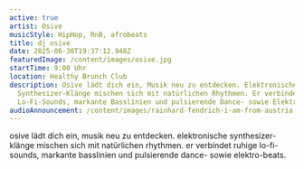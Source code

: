 ```yaml
---
active: true
artist: Osive
musicStyle: HipHop, RnB, afrobeats
title: dj osive
date: 2025-06-30T19:37:12.948Z
featuredImage: /content/images/osive.jpg
startTime: 9:00 Uhr
location: Healthy Brunch Club
description: Osive lädt dich ein, Musik neu zu entdecken. Elektronische
  Synthesizer-Klänge mischen sich mit natürlichen Rhythmen. Er verbindet ruhige
  Lo-Fi-Sounds, markante Basslinien und pulsierende Dance- sowie Elektro-Beats.
audioAnnouncement: /content/images/rainhard-fendrich-i-am-from-austria.mp3
---
```

osive lädt dich ein, musik neu zu entdecken. elektronische synthesizer-klänge mischen sich mit natürlichen rhythmen. er verbindet ruhige lo-fi-sounds, markante basslinien und pulsierende dance- sowie elektro-beats.